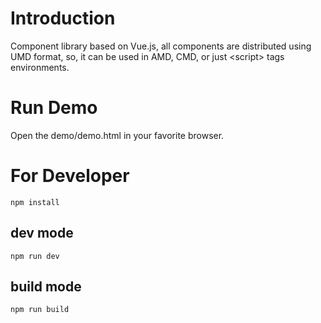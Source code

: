 
# Introduction
Component library based on Vue.js, all components are distributed using UMD format, so, it can be used in AMD, CMD, or just \<script\> tags environments.

# Run Demo
Open the demo/demo.html in your favorite browser.

# For Developer

```
npm install
```

## dev mode
```
npm run dev
```

## build mode
```
npm run build
```

